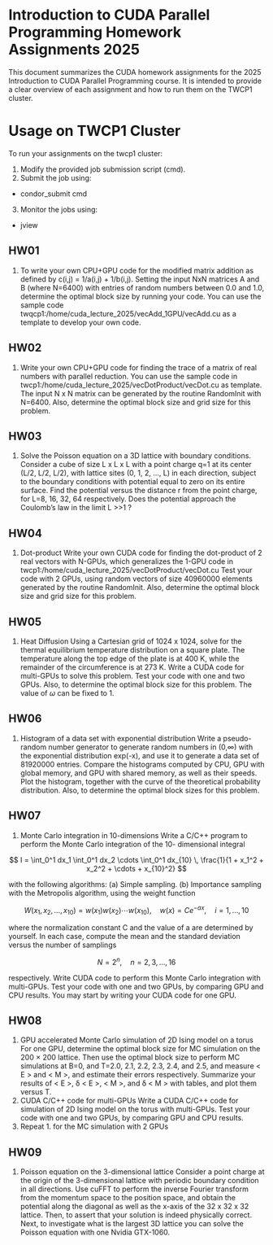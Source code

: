 # Introduction to CUDA Parallel Programming Homework Assignments 2025

This document summarizes the CUDA homework assignments for the 2025 Introduction to CUDA Parallel Programming course. It is intended to provide a clear overview of each assignment and how to run them on the TWCP1 cluster.

# Usage on TWCP1 Cluster

To run your assignments on the twcp1 cluster:

1. Modify the provided job submission script (cmd).
2. Submit the job using:
  - condor_submit cmd
3. Monitor the jobs using:
  - jview

## HW01

1. To write your own CPU+GPU code for the modified matrix addition as
defined by c(i,j) = 1/a(i,j) + 1/b(i,j). Setting the input NxN matrices A
and B (where N=6400) with entries of random numbers between 0.0
and 1.0, determine the optimal block size by running your code. You
can use the sample code
twqcp1:/home/cuda_lecture_2025/vecAdd_1GPU/vecAdd.cu as a
template to develop your own code.

## HW02

1. Write your own CPU+GPU code for finding the trace of a matrix of
real numbers with parallel reduction. You can use the sample code in
twcp1:/home/cuda_lecture_2025/vecDotProduct/vecDot.cu
as template. The input N x N matrix can be generated by the routine
RandomInit with N=6400. Also, determine the optimal block size and
grid size for this problem.

## HW03

1. Solve the Poisson equation on a 3D lattice with boundary conditions.
Consider a cube of size L x L x L with a point charge q=1 at its center
(L/2, L/2, L/2), with lattice sites (0, 1, 2, ..., L) in each direction, subject
to the boundary conditions with potential equal to zero on its entire
surface. Find the potential versus the distance r from the point
charge, for L=8, 16, 32, 64 respectively.
Does the potential approach the Coulomb’s law in the limit L >>1 ?

## HW04

1. Dot-product
Write your own CUDA code for finding the dot-product of 2 real
vectors with N-GPUs, which generalizes the 1-GPU code in
twcp1:/home/cuda_lecture_2025/vecDotProduct/vecDot.cu
Test your code with 2 GPUs, using random vectors of size 40960000
elements generated by the routine RandomInit. Also, determine the
optimal block size and grid size for this problem.

## HW05

1. Heat Diffusion
Using a Cartesian grid of 1024 x 1024, solve for the thermal
equilibrium temperature distribution on a square plate. The
temperature along the top edge of the plate is at 400 K, while the
remainder of the circumference is at 273 K. Write a CUDA code for
multi-GPUs to solve this problem. Test your code with one and two
GPUs. Also, to determine the optimal block size for this problem. The
value of $\omega$ can be fixed to 1.

## HW06

1. Histogram of a data set with exponential distribution
Write a pseudo-random number generator to generate random
numbers in (0,$\infty$) with the exponential distribution exp(-x), and use it
to generate a data set of 81920000 entries. Compare the histograms
computed by CPU, GPU with global memory, and GPU with shared
memory, as well as their speeds. Plot the histogram, together with the
curve of the theoretical probability distribution.
Also, to determine the optimal block sizes for this problem.

## HW07


1. Monte Carlo integration in 10-dimensions
Write a C/C++ program to perform the Monte Carlo integration of the 10-
dimensional integral

$$
I = \int_0^1 dx_1 \int_0^1 dx_2 \cdots \int_0^1 dx_{10} \, \frac{1}{1 + x_1^2 + x_2^2 + \cdots + x_{10}^2}
$$

with the following algorithms:
(a) Simple sampling.
(b) Importance sampling with the Metropolis algorithm, using the weight function

$$
W(x_1, x_2, \ldots, x_{10}) = w(x_1) w(x_2) \cdots w(x_{10}), \quad w(x) = Ce^{-a x}, \quad i = 1, \ldots, 10
$$


where the normalization constant C and the value of a are determined by yourself.
In each case, compute the mean and the standard deviation versus the number
of samplings

$$
N = 2^n, \quad n = 2, 3, \ldots, 16
$$

respectively.
Write CUDA code to perform this Monte Carlo integration with multi-GPUs. Test your
code with one and two GPUs, by comparing GPU and CPU results. You may start by
writing your CUDA code for one GPU.


## HW08

1. GPU accelerated Monte Carlo simulation of 2D Ising model on a torus
For one GPU, determine the optimal block size for MC simulation on the
200 × 200 lattice. Then use the optimal block size to perform MC simulations at
B=0, and T=2.0, 2.1, 2.2, 2.3, 2.4, and 2.5, and measure < E > and < M >, and
estimate their errors respectively. Summarize your results of < E >, δ < E >,
< M >, and δ < M > with tables, and plot them versus T.
2. CUDA C/C++ code for multi-GPUs
Write a CUDA C/C++ code for simulation of 2D Ising model on the torus with
multi-GPUs. Test your code with one and two GPUs, by comparing GPU and CPU
results.
3. Repeat 1. for the MC simulation with 2 GPUs

## HW09

1. Poisson equation on the 3-dimensional lattice
Consider a point charge at the origin of the 3-dimensional lattice with periodic
boundary condition in all directions. Use cuFFT to perform the inverse Fourier
transform from the momentum space to the position space, and obtain the
potential along the diagonal as well as the x-axis of the 32 x 32 x 32 lattice.
Then, to assert that your solution is indeed physically correct.
Next, to investigate what is the largest 3D lattice you can solve the Poisson
equation with one Nvidia GTX-1060.
